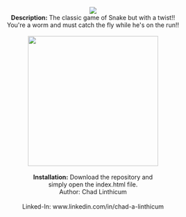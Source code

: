 <p align="center">
 <img src="https://user-images.githubusercontent.com/10480470/148709715-449446b6-ce0e-4622-8a8e-78a2a2aa5627.png"><br> 
 <b>Description:</b> The classic game of Snake but with a twist!!<br>
 You're a worm and must catch the fly while he's on the run!!<br>
 <br>
 <img src="https://user-images.githubusercontent.com/10480470/148710576-1ade5140-c85a-42f4-a8fe-07dda2735865.gif" width="300"><br>
 <br>
 <b>Installation:</b> Download the repository and<br>simply open the index.html file.
 <br>
 Author: Chad Linthicum<br>
 <br>Linked-In: www.linkedin.com/in/chad-a-linthicum
</p>
